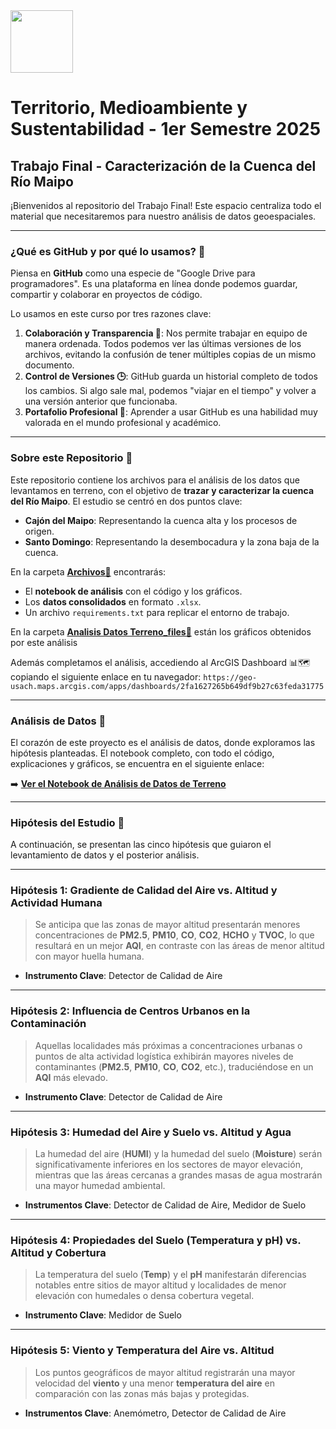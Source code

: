 <img src="https://www.digea.usach.cl/digea/site/artic/20230110/imag/foto_0000000620230110165150/LOGO_DIGEA_MAIN_01.png" height='100px'>

# Territorio, Medioambiente y Sustentabilidad - 1er Semestre 2025
## Trabajo Final - Caracterización de la Cuenca del Río Maipo

¡Bienvenidos al repositorio del Trabajo Final! Este espacio centraliza todo el material que necesitaremos para nuestro análisis de datos geoespaciales.

---
### ¿Qué es GitHub y por qué lo usamos? 🤔

Piensa en **GitHub** como una especie de "Google Drive para programadores". Es una plataforma en línea donde podemos guardar, compartir y colaborar en proyectos de código.

Lo usamos en este curso por tres razones clave:

1.  **Colaboración y Transparencia 🤝**: Nos permite trabajar en equipo de manera ordenada. Todos podemos ver las últimas versiones de los archivos, evitando la confusión de tener múltiples copias de un mismo documento.
2.  **Control de Versiones 🕒**: GitHub guarda un historial completo de todos los cambios. Si algo sale mal, podemos "viajar en el tiempo" y volver a una versión anterior que funcionaba.
3.  **Portafolio Profesional 🚀**: Aprender a usar GitHub es una habilidad muy valorada en el mundo profesional y académico.

---
### Sobre este Repositorio 📂

Este repositorio contiene los archivos para el análisis de los datos que levantamos en terreno, con el objetivo de **trazar y caracterizar la cuenca del Río Maipo**. El estudio se centró en dos puntos clave:

* **Cajón del Maipo**: Representando la cuenca alta y los procesos de origen.
* **Santo Domingo**: Representando la desembocadura y la zona baja de la cuenca.

En la carpeta **[Archivos📂](Archivos)** encontrarás:
* El **notebook de análisis** con el código y los gráficos.
* Los **datos consolidados** en formato `.xlsx`.
* Un archivo `requirements.txt` para replicar el entorno de trabajo.

En la carpeta **[Analisis Datos Terreno_files📂](Analisis%20Datos%20Terreno_files)** están los gráficos obtenidos por este análisis

Además completamos el análisis, accediendo al ArcGIS Dashboard 📊🗺️ copiando el siguiente enlace en tu navegador: `https://geo-usach.maps.arcgis.com/apps/dashboards/2fa1627265b649df9b27c63feda31775`

---
### Análisis de Datos 📝

El corazón de este proyecto es el análisis de datos, donde exploramos las hipótesis planteadas. El notebook completo, con todo el código, explicaciones y gráficos, se encuentra en el siguiente enlace:

➡️ **[Ver el Notebook de Análisis de Datos de Terreno](Analisis%20Datos%20Terreno.md)**

---
### Hipótesis del Estudio 🔬

A continuación, se presentan las cinco hipótesis que guiaron el levantamiento de datos y el posterior análisis.

---
### **Hipótesis 1: Gradiente de Calidad del Aire vs. Altitud y Actividad Humana**
> Se anticipa que las zonas de mayor altitud presentarán menores concentraciones de **PM2.5**, **PM10**, **CO**, **CO2**, **HCHO** y **TVOC**, lo que resultará en un mejor **AQI**, en contraste con las áreas de menor altitud con mayor huella humana.

* **Instrumento Clave**: Detector de Calidad de Aire

---
### **Hipótesis 2: Influencia de Centros Urbanos en la Contaminación**
> Aquellas localidades más próximas a concentraciones urbanas o puntos de alta actividad logística exhibirán mayores niveles de contaminantes (**PM2.5**, **PM10**, **CO**, **CO2**, etc.), traduciéndose en un **AQI** más elevado.

* **Instrumento Clave**: Detector de Calidad de Aire

---
### **Hipótesis 3: Humedad del Aire y Suelo vs. Altitud y Agua**
> La humedad del aire (**HUMI**) y la humedad del suelo (**Moisture**) serán significativamente inferiores en los sectores de mayor elevación, mientras que las áreas cercanas a grandes masas de agua mostrarán una mayor humedad ambiental.

* **Instrumentos Clave**: Detector de Calidad de Aire, Medidor de Suelo

---
### **Hipótesis 4: Propiedades del Suelo (Temperatura y pH) vs. Altitud y Cobertura**
> La temperatura del suelo (**Temp**) y el **pH** manifestarán diferencias notables entre sitios de mayor altitud y localidades de menor elevación con humedales o densa cobertura vegetal.

* **Instrumento Clave**: Medidor de Suelo

---
### **Hipótesis 5: Viento y Temperatura del Aire vs. Altitud**
> Los puntos geográficos de mayor altitud registrarán una mayor velocidad del **viento** y una menor **temperatura del aire** en comparación con las zonas más bajas y protegidas.

* **Instrumentos Clave**: Anemómetro, Detector de Calidad de Aire
